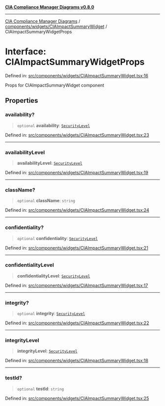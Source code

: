 [**CIA Compliance Manager Diagrams v0.8.0**](../../../../README.md)

***

[CIA Compliance Manager Diagrams](../../../../modules.md) / [components/widgets/CIAImpactSummaryWidget](../README.md) / CIAImpactSummaryWidgetProps

# Interface: CIAImpactSummaryWidgetProps

Defined in: [src/components/widgets/CIAImpactSummaryWidget.tsx:16](https://github.com/Hack23/cia-compliance-manager/blob/fa2f95f029cdcd192b3882a37d0d34753edcd349/src/components/widgets/CIAImpactSummaryWidget.tsx#L16)

Props for CIAImpactSummaryWidget component

## Properties

### availability?

> `optional` **availability**: [`SecurityLevel`](../../../../types/cia/type-aliases/SecurityLevel.md)

Defined in: [src/components/widgets/CIAImpactSummaryWidget.tsx:23](https://github.com/Hack23/cia-compliance-manager/blob/fa2f95f029cdcd192b3882a37d0d34753edcd349/src/components/widgets/CIAImpactSummaryWidget.tsx#L23)

***

### availabilityLevel

> **availabilityLevel**: [`SecurityLevel`](../../../../types/cia/type-aliases/SecurityLevel.md)

Defined in: [src/components/widgets/CIAImpactSummaryWidget.tsx:19](https://github.com/Hack23/cia-compliance-manager/blob/fa2f95f029cdcd192b3882a37d0d34753edcd349/src/components/widgets/CIAImpactSummaryWidget.tsx#L19)

***

### className?

> `optional` **className**: `string`

Defined in: [src/components/widgets/CIAImpactSummaryWidget.tsx:24](https://github.com/Hack23/cia-compliance-manager/blob/fa2f95f029cdcd192b3882a37d0d34753edcd349/src/components/widgets/CIAImpactSummaryWidget.tsx#L24)

***

### confidentiality?

> `optional` **confidentiality**: [`SecurityLevel`](../../../../types/cia/type-aliases/SecurityLevel.md)

Defined in: [src/components/widgets/CIAImpactSummaryWidget.tsx:21](https://github.com/Hack23/cia-compliance-manager/blob/fa2f95f029cdcd192b3882a37d0d34753edcd349/src/components/widgets/CIAImpactSummaryWidget.tsx#L21)

***

### confidentialityLevel

> **confidentialityLevel**: [`SecurityLevel`](../../../../types/cia/type-aliases/SecurityLevel.md)

Defined in: [src/components/widgets/CIAImpactSummaryWidget.tsx:17](https://github.com/Hack23/cia-compliance-manager/blob/fa2f95f029cdcd192b3882a37d0d34753edcd349/src/components/widgets/CIAImpactSummaryWidget.tsx#L17)

***

### integrity?

> `optional` **integrity**: [`SecurityLevel`](../../../../types/cia/type-aliases/SecurityLevel.md)

Defined in: [src/components/widgets/CIAImpactSummaryWidget.tsx:22](https://github.com/Hack23/cia-compliance-manager/blob/fa2f95f029cdcd192b3882a37d0d34753edcd349/src/components/widgets/CIAImpactSummaryWidget.tsx#L22)

***

### integrityLevel

> **integrityLevel**: [`SecurityLevel`](../../../../types/cia/type-aliases/SecurityLevel.md)

Defined in: [src/components/widgets/CIAImpactSummaryWidget.tsx:18](https://github.com/Hack23/cia-compliance-manager/blob/fa2f95f029cdcd192b3882a37d0d34753edcd349/src/components/widgets/CIAImpactSummaryWidget.tsx#L18)

***

### testId?

> `optional` **testId**: `string`

Defined in: [src/components/widgets/CIAImpactSummaryWidget.tsx:25](https://github.com/Hack23/cia-compliance-manager/blob/fa2f95f029cdcd192b3882a37d0d34753edcd349/src/components/widgets/CIAImpactSummaryWidget.tsx#L25)
